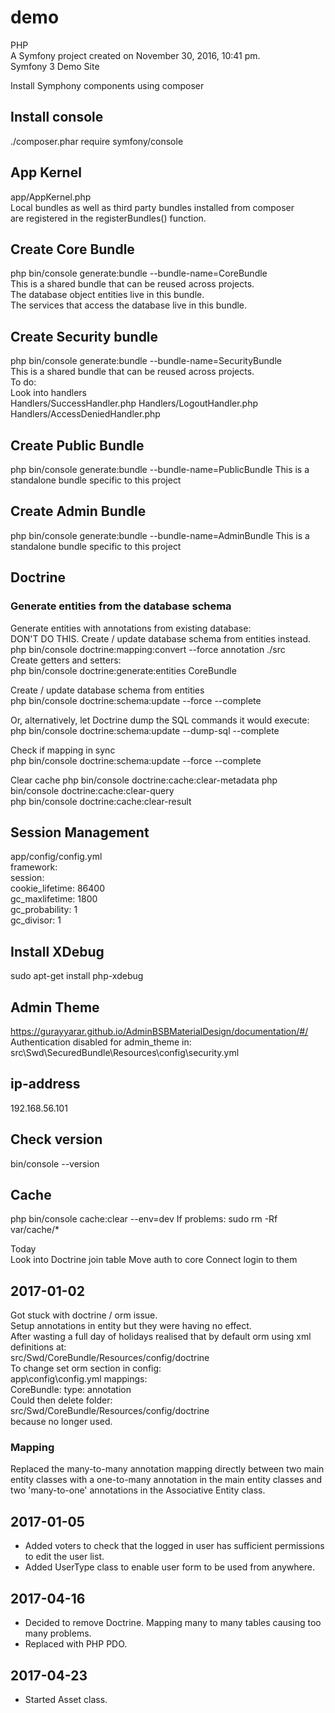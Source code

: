 demo
====

PHP  
A Symfony project created on November 30, 2016, 10:41 pm.  
Symfony 3 Demo Site  

Install Symphony components using composer  

## Install console  
./composer.phar require symfony/console

## App Kernel  
app/AppKernel.php  
Local bundles as well as third party bundles installed from composer  
are registered in the registerBundles() function. 

## Create Core Bundle  
php bin/console generate:bundle --bundle-name=CoreBundle  
This is a shared bundle that can be reused across projects.  
The database object entities live in this bundle.  
The services that access the database live in this bundle.  

## Create Security bundle
php bin/console generate:bundle --bundle-name=SecurityBundle  
This is a shared bundle that can be reused across projects.  
To do:  
Look into handlers    
Handlers/SuccessHandler.php 
Handlers/LogoutHandler.php 
Handlers/AccessDeniedHandler.php


## Create Public Bundle
php bin/console generate:bundle --bundle-name=PublicBundle
This is a standalone bundle specific to this project

## Create Admin Bundle
php bin/console generate:bundle --bundle-name=AdminBundle
This is a standalone bundle specific to this project

## Doctrine
### Generate entities from the database schema
Generate entities with annotations from existing database:  
DON'T DO THIS. Create / update database schema from entities instead.
php bin/console doctrine:mapping:convert --force annotation ./src  
Create getters and setters:  
php bin/console doctrine:generate:entities CoreBundle 

Create / update database schema from entities  
php bin/console doctrine:schema:update --force --complete

Or, alternatively, let Doctrine dump the SQL commands it would execute:
php bin/console doctrine:schema:update --dump-sql --complete

Check if mapping in sync   
php bin/console doctrine:schema:update --force --complete   

Clear cache
php bin/console doctrine:cache:clear-metadata 
php bin/console doctrine:cache:clear-query  
php bin/console doctrine:cache:clear-result

## Session Management
app/config/config.yml  
framework:  
session:  
cookie_lifetime: 86400  
gc_maxlifetime: 1800  
gc_probability: 1  
gc_divisor: 1

## Install XDebug  
sudo apt-get install php-xdebug  

## Admin Theme  
https://gurayyarar.github.io/AdminBSBMaterialDesign/documentation/#/  
Authentication disabled for admin_theme in:  
src\Swd\SecuredBundle\Resources\config\security.yml  

## ip-address
192.168.56.101

## Check version
bin/console --version

## Cache  
php bin/console cache:clear --env=dev
If problems:
sudo rm -Rf var/cache/*


Today  
Look into Doctrine join table
Move auth to core
Connect login to them

## 2017-01-02
Got stuck with doctrine / orm issue.  
Setup annotations in entity but they were having no effect.  
After wasting a full day of holidays realised that by default orm using xml definitions at:  
src/Swd/CoreBundle/Resources/config/doctrine  
To change set orm section in config:  
app\config\config.yml
mappings:  
    CoreBundle:
        type: annotation  
Could then delete folder:  
src/Swd/CoreBundle/Resources/config/doctrine  
because no longer used.  
         
### Mapping
Replaced the many-to-many annotation mapping directly between two main entity classes with a one-to-many annotation in the main entity classes and two 'many-to-one' annotations in the Associative Entity class.  

## 2017-01-05  
- Added voters to check that the logged in user has sufficient permissions to edit the user list.  
- Added UserType class to enable user form to be used from anywhere.

## 2017-04-16
- Decided to remove Doctrine. Mapping many to many tables causing too many problems.
- Replaced with PHP PDO.

## 2017-04-23
- Started Asset class.

